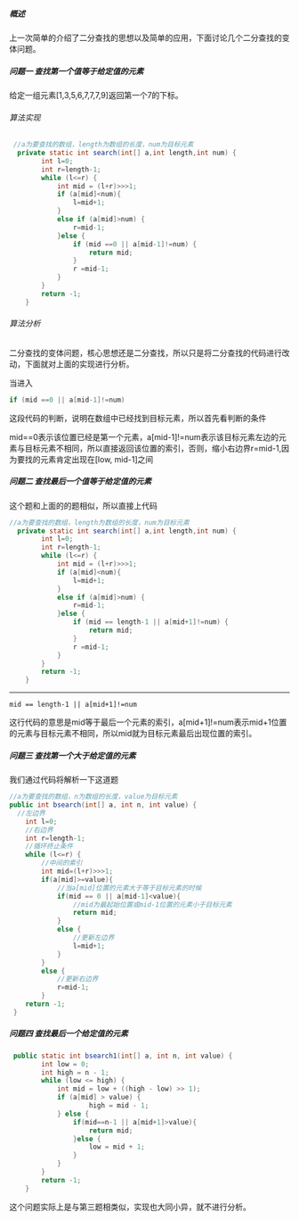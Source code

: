 ##### 概述

上一次简单的介绍了二分查找的思想以及简单的应用，下面讨论几个二分查找的变体问题。

##### 问题一   查找第一个值等于给定值的元素

给定一组元素[1,3,5,6,7,7,7,9]返回第一个7的下标。

###### 算法实现

```java
 //a为要查找的数组，length为数组的长度，num为目标元素
  private static int search(int[] a,int length,int num) {
        int l=0;
        int r=length-1;
        while (l<=r) {
            int mid = (l+r)>>>1;
            if (a[mid]<num){
                l=mid+1;
            }
            else if (a[mid]>num) {
                r=mid-1;
            }else {
                if (mid ==0 || a[mid-1]!=num) {
                    return mid;
                }
                r =mid-1;
            }
        }
        return -1;
    }
```

###### 算法分析

二分查找的变体问题，核心思想还是二分查找，所以只是将二分查找的代码进行改动，下面就对上面的实现进行分析。

当进入

```java
if (mid ==0 || a[mid-1]!=num)
```

这段代码的判断，说明在数组中已经找到目标元素，所以首先看判断的条件

mid==0表示该位置已经是第一个元素，a[mid-1]!=num表示该目标元素左边的元素与目标元素不相同，所以直接返回该位置的索引，否则，缩小右边界r=mid-1,因为要找的元素肯定出现在[low, mid-1]之间

##### 问题二   查找最后一个值等于给定值的元素

这个题和上面的的题相似，所以直接上代码

```java
//a为要查找的数组，length为数组的长度，num为目标元素
  private static int search(int[] a,int length,int num) {
        int l=0;
        int r=length-1;
        while (l<=r) {
            int mid = (l+r)>>>1;
            if (a[mid]<num){
                l=mid+1;
            }
            else if (a[mid]>num) {
                r=mid-1;
            }else {
                if (mid == length-1 || a[mid+1]!=num) {
                    return mid;
                }
                r =mid-1;
            }
        }
        return -1;
    }
```

****

```
mid == length-1 || a[mid+1]!=num
```

这行代码的意思是mid等于最后一个元素的索引，a[mid+1]!=num表示mid+1位置的元素与目标元素不相同，所以mid就为目标元素最后出现位置的索引。

##### 问题三  查找第一个大于给定值的元素

我们通过代码将解析一下这道题

```java
//a为要查找的数组，n为数组的长度，value为目标元素
public int bsearch(int[] a, int n, int value) {
  //左边界
    int l=0;
    //右边界
    int r=length-1;
    //循环终止条件
    while (l<=r) {
        //中间的索引
        int mid=(l+r)>>>1;
        if(a[mid]>=value){
  			//当a[mid]位置的元素大于等于目标元素的时候          
            if(mid == 0 || a[mid-1]<value){
                //mid为最起始位置或mid-1位置的元素小于目标元素
                return mid;
            }
            else {
                //更新左边界
                l=mid+1;
            }
        }
        else {
            //更新右边界
            r=mid-1;
        }
    return -1;
 }
```

##### 问题四   查找最后一个给定值的元素

```java
 public static int bsearch1(int[] a, int n, int value) {
        int low = 0;
        int high = n - 1;
        while (low <= high) {
            int mid = low + ((high - low) >> 1);
            if (a[mid] > value) {
                    high = mid - 1;
            } else {
                if(mid==n-1 || a[mid+1]>value){
                    return mid;
                }else {
                    low = mid + 1;
                }
            }
        }
        return -1;
    }
```

这个问题实际上是与第三题相类似，实现也大同小异，就不进行分析。